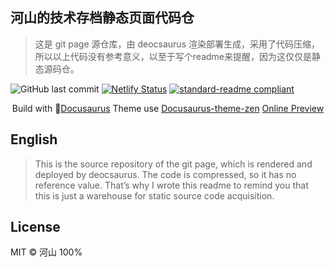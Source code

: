 ## 河山的技术存档静态页面代码仓
>这是 git page 源仓库，由 deocsaurus 渲染部署生成，采用了代码压缩，所以以上代码没有参考意义，以至于写个readme来提醒，因为这仅仅是静态源码仓。

![GitHub last commit](https://img.shields.io/github/last-commit/wrm244/wrm244.github.io?label=update&logo=github) [![Netlify Status](https://api.netlify.com/api/v1/badges/5db8174d-fe3f-4ada-a963-5a52a131788c/deploy-status)](https://app.netlify.com/sites/wrm244/deploys) [![standard-readme compliant](https://img.shields.io/badge/readme%20style-standard-brightgreen.svg)](https://github.com/RichardLitt/standard-readme)

<p align=center>
Build with 🦖<a href="https://docusaurus.io/">Docusaurus</a> Theme use <a href="https://github.com/wrm244/docusaurus-theme-zen">Docusaurus-theme-zen<a> 
<a href="https://wrm244.github.io">Online Preview</a>
</p>

## English
> This is the source repository of the git page, which is rendered and deployed by deocsaurus. The code is compressed, so it has no reference value. That’s why I wrote this readme to remind you that this is just a warehouse for static source code acquisition.
## License

MIT © 河山 100%

